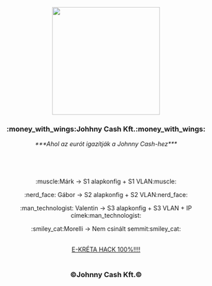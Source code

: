 <div align="center">
  <kbd><img src="https://i.giphy.com/media/ZVik7pBtu9dNS/giphy.webp" width="250px"/></kbd>
  <h3>:money_with_wings:Johhny Cash Kft.:money_with_wings:</h3>
  <i>***Ahol az eurót igazítják a Johnny Cash-hez***</i>
</div>

<h1></h1>
<br>

<div align="center">
    <p>:muscle:Márk → S1 alapkonfig + S1 VLAN:muscle:</p>
    <p>:nerd_face:	Gábor → S2 alapkonfig + S2 VLAN:nerd_face:	</p>
    <p>:man_technologist:	Valentin → S3 alapkonfig + S3 VLAN + IP címek:man_technologist:	</p>
    <p>:smiley_cat:Morelli → Nem csinált semmit:smiley_cat:</p>
    <br>
    <a href="https://www.youtube.com/watch?v=-AXetJvTfU0" target="_blank">E-KRÉTA HACK 100%!!!!</a>
    <br>
    <br>
    <h3>©Johnny Cash Kft.©</h3>
</div>

